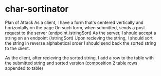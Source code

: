 # char-sortinator

Plan of Attack
As a client, I have a form that's centered vertically and horizontally on the page
  On such form, when submitted, sends a post request to the server (endpoint /stringSort)
As the server, I should accept a string on an endpoint (/stringSort)
  Upon recieving the string, I should sort the string in reverse alphabetical order
  I should send back the sorted string to the client.

As the client, after recieving the sorted string, I add a row to the table with the submitted string and sorted version
 (composition 2 table rows appended to table)

